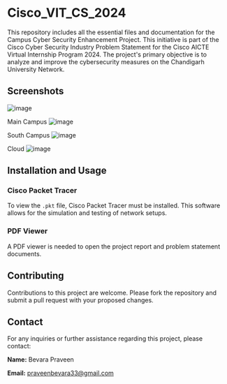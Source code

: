 # Cisco_VIT_CS_2024
This repository includes all the essential files and documentation for the Campus Cyber Security Enhancement Project. This initiative is part of the Cisco Cyber Security Industry Problem Statement for the Cisco AICTE Virtual Internship Program 2024. The project's primary objective is to analyze and improve the cybersecurity measures on the Chandigarh University Network.

## Screenshots
![image](https://github.com/user-attachments/assets/549be055-2050-42bd-8ff0-0d619cd50436)

Main Campus
![image](https://github.com/user-attachments/assets/8ee9c473-113a-48c1-96ed-be6b086d1417)

South Campus
![image](https://github.com/user-attachments/assets/a9dea0ec-3bf5-472b-9a99-1f02c32f709b)

Cloud
![image](https://github.com/user-attachments/assets/0bc03625-43d8-49fd-912c-289cf917e3cc)


## Installation and Usage

### Cisco Packet Tracer
To view the `.pkt` file, Cisco Packet Tracer must be installed. This software allows for the simulation and testing of network setups.

### PDF Viewer
A PDF viewer is needed to open the project report and problem statement documents.

## Contributing

Contributions to this project are welcome. Please fork the repository and submit a pull request with your proposed changes.

## Contact

For any inquiries or further assistance regarding this project, please contact:

**Name:** Bevara Praveen 

**Email:** praveenbevara33@gmail.com

